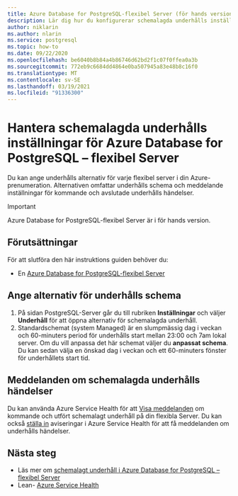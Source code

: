 ```yaml
---
title: Azure Database for PostgreSQL-flexibel Server (för hands version) – schemalagt underhåll – Azure Portal
description: Lär dig hur du konfigurerar schemalagda underhålls inställningar för en Azure Database for PostgreSQL-flexibel Server från Azure Portal.
author: niklarin
ms.author: nlarin
ms.service: postgresql
ms.topic: how-to
ms.date: 09/22/2020
ms.openlocfilehash: be6040b8b84a4b86746d62bd2f1c07f0ffea0a3b
ms.sourcegitcommit: 772eb9c6684dd4864e0ba507945a83e48b8c16f0
ms.translationtype: MT
ms.contentlocale: sv-SE
ms.lasthandoff: 03/19/2021
ms.locfileid: "91336300"
---
```

# <a name="manage-scheduled-maintenance-settings-for-azure-database-for-postgresql--flexible-server"></a>Hantera schemalagda underhålls inställningar för Azure Database for PostgreSQL – flexibel Server
 
Du kan ange underhålls alternativ för varje flexibel server i din Azure-prenumeration. Alternativen omfattar underhålls schema och meddelande inställningar för kommande och avslutade underhålls händelser.

> [!IMPORTANT]
> Azure Database for PostgreSQL-flexibel Server är i för hands version.

## <a name="prerequisites"></a>Förutsättningar
För att slutföra den här instruktions guiden behöver du:
- En [Azure Database for PostgreSQL-flexibel Server](quickstart-create-server-portal.md)
 
## <a name="specify-maintenance-schedule-options"></a>Ange alternativ för underhålls schema
 
1. På sidan PostgreSQL-Server går du till rubriken **Inställningar** och väljer **Underhåll** för att öppna alternativ för schemalagda underhåll.
2. Standardschemat (system Managed) är en slumpmässig dag i veckan och 60-minuters period för underhålls start mellan 23:00 och 7am lokal server. Om du vill anpassa det här schemat väljer du **anpassat schema**. Du kan sedan välja en önskad dag i veckan och ett 60-minuters fönster för underhållets start tid.
 
## <a name="notifications-about-scheduled-maintenance-events"></a>Meddelanden om schemalagda underhålls händelser
 
Du kan använda Azure Service Health för att [Visa meddelanden](../../service-health/service-notifications.md) om kommande och utfört schemalagt underhåll på din flexibla Server. Du kan också [ställa in](../../service-health/resource-health-alert-monitor-guide.md) aviseringar i Azure Service Health för att få meddelanden om underhålls händelser.
 
## <a name="next-steps"></a>Nästa steg  
 
* Läs mer om [schemalagt underhåll i Azure Database for PostgreSQL – flexibel Server](concepts-maintenance.md)
* Lean- [Azure Service Health](../../service-health/overview.md)
